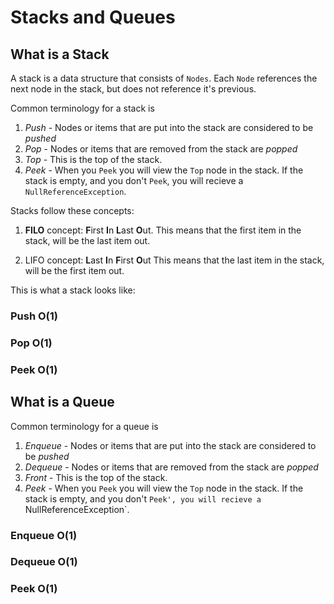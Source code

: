 # Stacks and Queues

## What is a Stack

A stack is a data structure that consists of `Nodes`. Each `Node` references the next node in the 
stack, but does not reference it's previous. 

Common terminology for a stack is 
1. *Push* - Nodes or items that are put into the stack are considered to be *pushed*
2. *Pop* - Nodes or items that are removed from the stack are *popped*
3. *Top* - This is the top of the stack.
4. *Peek* - When you `Peek` you will view the `Top` node in the stack. If the stack is empty,
and you don't `Peek`, you will recieve a `NullReferenceException`. 

Stacks follow these concepts:
1. **FILO** concept: **F**irst **I**n **L**ast **O**ut.
This means that the first item in the stack, will be the last item out. 

2. LIFO concept: **L**ast **I**n **F**irst **O**ut
This means that the last item in the stack, will be the first item out. 

This is what a stack looks like:

### Push O(1)

### Pop O(1)

### Peek O(1)

## What is a Queue

Common terminology for a queue is 
1. *Enqueue* - Nodes or items that are put into the stack are considered to be *pushed*
2. *Dequeue* - Nodes or items that are removed from the stack are *popped*
3. *Front* - This is the top of the stack.
4. *Peek* - When you `Peek` you will view the `Top` node in the stack. If the stack is empty,
and you don't `Peek', you will recieve a `NullReferenceException`. 

### Enqueue O(1)

### Dequeue O(1)

### Peek O(1)
